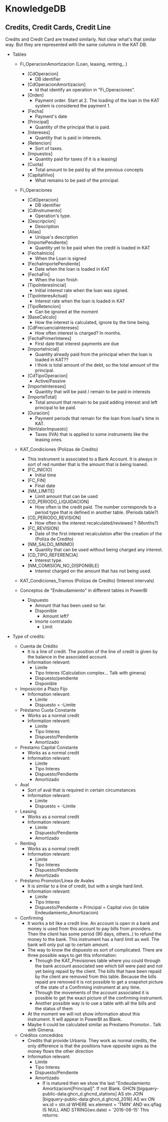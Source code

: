 # KnowledgeDB

## Credits, Credit Cards, Credit Line

Credits and Credit Card are treated similarly. Not clear what's that similar way. But they are represented with the same columns in the KAT DB.

* Tables
  * Fi_OperacionAmortizacion (Loan, leasing, renting,..)
    * [CdOperacion]
      * DB identifier
    * [CdOperacionAmortizacion]
      * Id that identify an operation in "Fi_Operaciones".
    * [Orden]
      * Payment order. Start at 2. The loading of the loan in the KAT system is considered the payment 1.
    * [Fecha]
      * Payment's date
    * [Principal]
      * Quantity of the principal that is paid.
    * [Intereses]
      * Quantity that is paid in interests.
    * [Retencion]
      * Sort of taxes.
    * [Impuestos]
      * Quantity paid for taxes (if it is a leasing)  
    * [Cuota]
      * Total amount to be paid by all the previous concepts
    * [CapitalVivo]
      * What remains to be paid of the principal.
  * Fi_Operaciones
    * [CdOperacion]
      * DB identifier
    * [CdInstrumento]
      * Operation's type.
    * [Descripcion]
      * Description
    * [Alias]
      * Unique's description
    * [ImportePendiente]
      * Quantity yet to be paid when the credit is loaded in KAT
    * [FechaInicio]
      * When the Loan is signed
    * [FechaImportePendiente]
      * Date when the loan is loaded in KAT
    * [FechaFin]
      * When the loan finish
    * [TipoInteresInicial]
      * Initial interest rate when the loan was signed.
    * [TipoInteresActual]
      * Interest rate when the loan is loaded in KAT
    * [TipoRetencion]
      * Can be ignored at the moment
    * [BaseCalculo]
      * How the interest is calculated, ignore by the time being.
    * [CdFrecuenciaIntereses]
      * How often interest is charged? In months.  
    * [FechaPrimerInteres]
      * First date that interest payments are due
    * [ImporteInicial]
      * Quantity already paid from the principal when the loan is loaded in KAT??
      * I think is total amount of the debt, so the total amount of the principal.
    * [CdTipoOperacion]
      * Active/Passive
    * [ImporteIntereses]
      * Quantity that will be paid / remain to be paid in interests
    * [ImporteTotal]
      * Total amount that remain to be paid adding interest and left principal to be paid.
    * [Duracion]
      * Payment periods that remain for the loan from load's time in KAT.
    * [NmValorImpuesto]
      * Taxes (IVA) that is applied to some instruments like the leasing ones.
  * KAT_Condiciones (Polizas de Credito)
    * This instrument is associated to a Bank Account. It is always in sort of red number that is the amount that is being loaned.
    * [FC_INICIO]
      * Initial time
    * [FC_FIN]
      * Final date
    * [NM_LIMITE]
      * Limit amount that can be used
    * [CD_PERIODO_LIQUIDACION]
      * How often is the credit paid. The number corresponds to a period type that is defined in another table. (Periods table?)
    * [CD_PERIODO_REVISION]
      * How often is the interest recalculated/reviewed ? (Months?)
    * [FC_REVISION]
      * Date of the first interest recalculation after the creation of the  (Poliza de Credito)
    * [NM_SALDO_MINIMO]
      * Quantity that can be used without being charged any interest.
    * [CD_TIPO_REFERENCIA]
      * Interest type.
    * [NM_COMISION_NO_DISPONIBLE]
      * Interest charged on the amount that has not being used.
  * KAT_Condiciones_Tramos (Polizas de Credito) (Interest intervals)

  * Conceptos de "Endeudamiento" in different tables in PowerBI
    * Dispuesto
      * Amount that has been used so far.
      * Disponible
        * Amount left?
      * Imorte contratado
        * Limit

* Type of credits:
  * Cuenta de Crédito
    * It is a line of credit. The position of the line of credit is given by the balance in the associated account.
    * Information relevant:
      * Limite
      * Tipo Interes (Calculation complex... Talk with gimena)
      * Dispuesto/pendiente
      * Disponible
  * Imposición a Plazo Fijo
    * Information relevant:
      * Limite
      * Dispuesto = -Limite
  * Préstamo Cuota Constante
    * Works as a normal credit
    * Information relevant:
      * Limite
      * Tipo Interes
      * Dispuesto/Pendiente
      * Amortizado
  * Prestamo Capital Constante
    * Works as a normal credit
    * Information relevant:
      * Limite
      * Tipo Interes
      * Dispuesto/Pendiente
      * Amortizado
  * Aval
    * Sort of aval that is required in certain circumstances
    * Information relevant:
      * Limite
      * Dispuesto = -Limite
  * Leasing
    * Works as a normal credit
    * Information relevant:
      * Limite
      * Dispuesto/Pendiente
      * Amortizado
  * Renting
    * Works as a normal credit
    * Information relevant:
      * Limite
      * Tipo Interes
      * Dispuesto/Pendiente
      * Amortizado
  * Préstamo Promotor/Línea de Avales
    * It is similar to a line of credit, but with a single hard limit.
    * Information relevant:
      * Limite
      * Tipo Interes
      * Dispuesto/Pendiente = Principal = Capital vivo (in table Endeudamiento_Amortizacion)
  * Confirming
    * It works a bit like a credit line. An account is open in a bank and money is used from this account to pay bills from providers.
    Then the client has some period (90 days, others..) to refund the money to the bank.
    This instrument has a hard limit as well. The bank will only put up to certain amount.
    * The way to know the dispuesto es sort of complicated. There are three possible ways to get this information:
      * Through the KAT_Previsiones table where you could through the bank account associated see which bill were paid and not yet being repaid by the client. The bills that have been repaid by the client are removed from this table. Because the bills repaid are removed it is not possible to get a snapshot picture of the state of a Confirming instrument at any time.
      * Through the movements of the account associated it is possible to get the exact picture of the confirming instrument.
      * Another possible way is to use a table with all the bills and the status of them
    * At the moment we will not show information about this instrument. It will appear in PowerBI as Blank.
    * Maybe it could be calculated similar as Prestamo Promotor.. Talk with Gimena.
  * Créditos concedidos
    * Credits that provide Urbania. They work as normal credits, the only difference is that the positions have opposite signs as the money flows the other direction
    * Information relevant:
      * Limite
      * Tipo Interes
      * Dispuesto/Pendiente
      * Amortizado
        * If is matured then we show the last "Endeudamiento Amortizaciom[Principal]". If not Blank.
GHCN  [bigquery-public-data:ghcn_d.ghcnd_stations] AS stn
JOIN
  [bigquery-public-data:ghcn_d.ghcnd_2016] AS wx
ON
  wx.id = stn.id
WHERE
  wx.element = 'TMIN'
  AND wx.qflag IS NULL
  AND STRING(wx.date) = '2016-08-15'
This returns:

